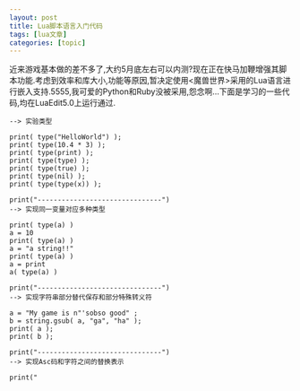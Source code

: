 ```yaml
---
layout: post
title: Lua脚本语言入门代码 
tags: [lua文章]
categories: [topic]
---
```

近来游戏基本做的差不多了,大约5月底左右可以内测?现在正在快马加鞭增强其脚本功能.考虑到效率和库大小,功能等原因,暂决定使用<魔兽世界>采用的Lua语言进行嵌入支持.5555,我可爱的Python和Ruby没被采用,怨念啊…下面是学习的一些代码,均在LuaEdit5.0上运行通过.

    
    
    --> 实验类型
    
    print( type("HelloWorld") );
    print( type(10.4 * 3) );
    print( type(print) );
    print( type(type) );
    print( type(true) );
    print( type(nil) );
    print( type(type(x)) );
    
    print("-------------------------------")
    --> 实现同一变量对应多种类型
    
    print( type(a) )
    a = 10
    print( type(a) )
    a = "a string!!"
    print( type(a) )
    a = print
    a( type(a) )
    
    print("-------------------------------")
    --> 实现字符串部分替代保存和部分特殊转义符
    
    a = "My game is n"'sobso good" ;
    b = string.gsub( a, "ga", "ha" );
    print( a );
    print( b );
    
    print("-------------------------------")
    --> 实现Asc码和字符之间的替换表示
    
    print("